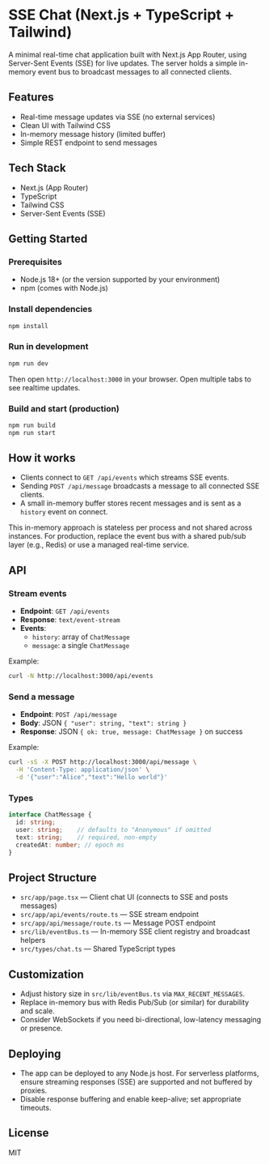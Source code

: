 # SSE Chat (Next.js + TypeScript + Tailwind)

A minimal real-time chat application built with Next.js App Router, using Server-Sent Events (SSE) for live updates. The server holds a simple in-memory event bus to broadcast messages to all connected clients.

## Features
- Real-time message updates via SSE (no external services)
- Clean UI with Tailwind CSS
- In-memory message history (limited buffer)
- Simple REST endpoint to send messages

## Tech Stack
- Next.js (App Router)
- TypeScript
- Tailwind CSS
- Server-Sent Events (SSE)

## Getting Started

### Prerequisites
- Node.js 18+ (or the version supported by your environment)
- npm (comes with Node.js)

### Install dependencies
```bash
npm install
```

### Run in development
```bash
npm run dev
```
Then open `http://localhost:3000` in your browser. Open multiple tabs to see realtime updates.

### Build and start (production)
```bash
npm run build
npm run start
```

## How it works
- Clients connect to `GET /api/events` which streams SSE events.
- Sending `POST /api/message` broadcasts a message to all connected SSE clients.
- A small in-memory buffer stores recent messages and is sent as a `history` event on connect.

This in-memory approach is stateless per process and not shared across instances. For production, replace the event bus with a shared pub/sub layer (e.g., Redis) or use a managed real-time service.

## API

### Stream events
- **Endpoint**: `GET /api/events`
- **Response**: `text/event-stream`
- **Events**:
  - `history`: array of `ChatMessage`
  - `message`: a single `ChatMessage`

Example:
```bash
curl -N http://localhost:3000/api/events
```

### Send a message
- **Endpoint**: `POST /api/message`
- **Body**: JSON `{ "user": string, "text": string }`
- **Response**: JSON `{ ok: true, message: ChatMessage }` on success

Example:
```bash
curl -sS -X POST http://localhost:3000/api/message \
  -H 'Content-Type: application/json' \
  -d '{"user":"Alice","text":"Hello world"}'
```

### Types
```ts
interface ChatMessage {
  id: string;
  user: string;    // defaults to "Anonymous" if omitted
  text: string;    // required, non-empty
  createdAt: number; // epoch ms
}
```

## Project Structure
- `src/app/page.tsx` — Client chat UI (connects to SSE and posts messages)
- `src/app/api/events/route.ts` — SSE stream endpoint
- `src/app/api/message/route.ts` — Message POST endpoint
- `src/lib/eventBus.ts` — In-memory SSE client registry and broadcast helpers
- `src/types/chat.ts` — Shared TypeScript types

## Customization
- Adjust history size in `src/lib/eventBus.ts` via `MAX_RECENT_MESSAGES`.
- Replace in-memory bus with Redis Pub/Sub (or similar) for durability and scale.
- Consider WebSockets if you need bi-directional, low-latency messaging or presence.

## Deploying
- The app can be deployed to any Node.js host. For serverless platforms, ensure streaming responses (SSE) are supported and not buffered by proxies.
- Disable response buffering and enable keep-alive; set appropriate timeouts.

## License
MIT
